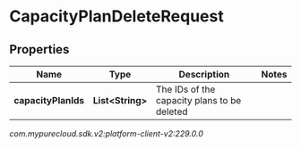 # CapacityPlanDeleteRequest


## Properties

| Name | Type | Description | Notes |
| ------------ | ------------- | ------------- | ------------- |
| **capacityPlanIds** | **List&lt;String&gt;** | The IDs of the capacity plans to be deleted |  |




_com.mypurecloud.sdk.v2:platform-client-v2:229.0.0_
